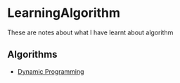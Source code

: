 # LearningAlgorithm
These are notes about what I have learnt about algorithm

## Algorithms

* [Dynamic Programming](./DynamicProgramming/DP.md)